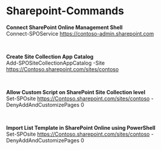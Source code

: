 # Sharepoint-Commands

<b> Connect SharePoint Online Management Shell </b>
<br/>
Connect-SPOService https://contoso-admin.sharepoint.com

<br/>

<b> Create Site Collection App Catalog </b>
<br/>
Add-SPOSiteCollectionAppCatalog -Site https://Contoso.sharepoint.com/sites/contoso

<br/>

<b> Allow Custom Script on SharePoint Site Collection level </b>
<br/>
Set-SPOsite https://Contoso.sharepoint.com/sites/contoso -DenyAddAndCustomizePages 0

<br/>

<b> Import List Template in SharePoint Online using PowerShell</b>
<br/>
Set-SPOsite https://Contoso.sharepoint.com/sites/contoso -DenyAddAndCustomizePages 0

